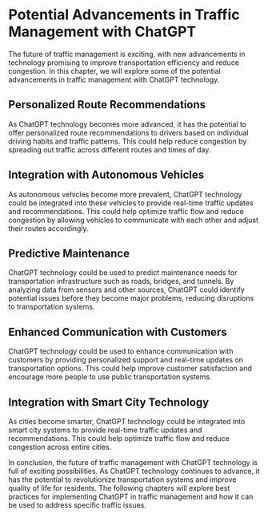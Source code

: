 Potential Advancements in Traffic Management with ChatGPT
===============================================================================================================

The future of traffic management is exciting, with new advancements in technology promising to improve transportation efficiency and reduce congestion. In this chapter, we will explore some of the potential advancements in traffic management with ChatGPT technology.

Personalized Route Recommendations
----------------------------------

As ChatGPT technology becomes more advanced, it has the potential to offer personalized route recommendations to drivers based on individual driving habits and traffic patterns. This could help reduce congestion by spreading out traffic across different routes and times of day.

Integration with Autonomous Vehicles
------------------------------------

As autonomous vehicles become more prevalent, ChatGPT technology could be integrated into these vehicles to provide real-time traffic updates and recommendations. This could help optimize traffic flow and reduce congestion by allowing vehicles to communicate with each other and adjust their routes accordingly.

Predictive Maintenance
----------------------

ChatGPT technology could be used to predict maintenance needs for transportation infrastructure such as roads, bridges, and tunnels. By analyzing data from sensors and other sources, ChatGPT could identify potential issues before they become major problems, reducing disruptions to transportation systems.

Enhanced Communication with Customers
-------------------------------------

ChatGPT technology could be used to enhance communication with customers by providing personalized support and real-time updates on transportation options. This could help improve customer satisfaction and encourage more people to use public transportation systems.

Integration with Smart City Technology
--------------------------------------

As cities become smarter, ChatGPT technology could be integrated into smart city systems to provide real-time traffic updates and recommendations. This could help optimize traffic flow and reduce congestion across entire cities.

In conclusion, the future of traffic management with ChatGPT technology is full of exciting possibilities. As ChatGPT technology continues to advance, it has the potential to revolutionize transportation systems and improve quality of life for residents. The following chapters will explore best practices for implementing ChatGPT in traffic management and how it can be used to address specific traffic issues.
